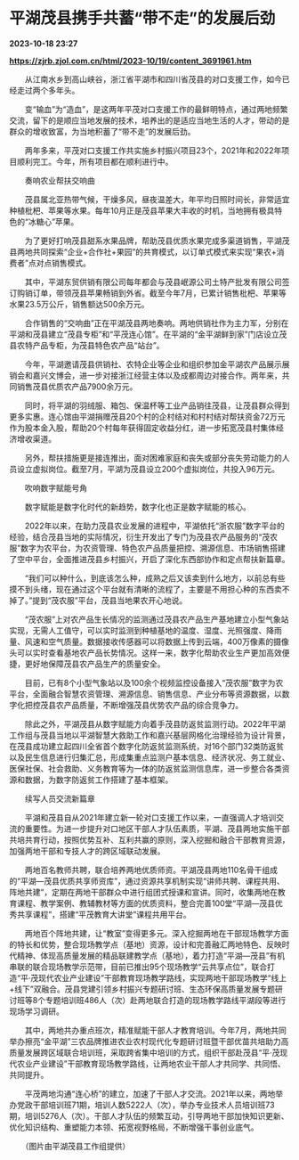 # 平湖茂县携手共蓄“带不走”的发展后劲

**2023-10-18 23:27**

**https://zjrb.zjol.com.cn/html/2023-10/19/content_3691961.htm**

　　从江南水乡到高山峡谷，浙江省平湖市和四川省茂县的对口支援工作，如今已经走过两个多年头。

　　变“输血”为“造血”，是这两年平茂对口支援工作的最鲜明特点，通过两地频繁交流，留下的是顺应当地发展的技术，培养出的是适应当地生活的人才，带动的是群众的增收致富，为当地积蓄了“带不走”的发展后劲。

　　两年多来，平茂对口支援工作共实施乡村振兴项目23个，2021年和2022年项目顺利完工。今年，所有项目都在顺利进行中。

　　奏响农业帮扶交响曲

　　茂县属北亚热带气候，干燥多风，昼夜温差大，年平均日照时间长，非常适宜种植枇杷、苹果等水果。每年10月正是茂县苹果大丰收的时机，当地拥有极具特色的“冰糖心”苹果。

　　为了更好打响茂县甜系水果品牌，帮助茂县优质水果完成多渠道销售，平湖茂县两地共同探索“企业+合作社+果园”的共育模式，以订单式模式来实现“果农+消费者”点对点销售模式。

　　其中，平湖东贸供销有限公司每年都会与茂县岷源公司土特产批发有限公司签订购销订单，带领茂县苹果畅销到外省。截至今年7月，已累计销售枇杷、苹果等水果23.5万公斤，销售额达500余万元。

　　合作销售的“交响曲”正在平湖茂县两地奏响。两地供销社作为主力军，分别在平湖和茂县建立“茂县专柜”和“平茂连心馆”。在平湖的“金平湖鲜到家”门店设立茂县农特产品专柜，为茂县特色农产品“站台”。

　　今年，平湖邀请茂县供销社、农特企业等企业和组织参加金平湖农产品展示展销会和嘉兴文博会，进一步对接浙江经营主体以及成都周边对接合作。两年来，共同销售茂县优质农产品7900余万元。

　　同时，将平湖的羽绒服、箱包、保温杯等工业产品销往茂县，让茂县群众得到更多实惠。连心馆由平湖捐赠茂县20个村的企村结对和村村结对帮扶资金72万元作为股本金入股，帮助20个村每年获得固定收益分红，进一步拓宽茂县村集体经济增收渠道。

　　另外，帮扶措施更是接连推出，面对困难家庭和丧失或部分丧失劳动能力的人员设立虚拟岗位。截至7月，平湖为茂县设立200个虚拟岗位，共投入96万元。

　　吹响数字赋能号角

　　数字赋能是数字化时代的新趋势，数字化也正是数字赋能的核心。

　　2022年以来，在助力茂县农业发展的进程中，平湖依托“浙农服”数字平台的经验，结合茂县当地的实际情况，衍生开发出了专门为茂县农产品服务的“茂农服”数字为农平台，为农资管理、特色农产品质量把控、溯源信息、市场销售搭建了空中平台，全面推进茂县乡村振兴，开启了深化东西部协作和定点帮扶新篇章。

　　“我们可以种什么，到底该怎么种，成熟之后又该卖到什么地方，以前总有些摸不到头绪，现在通过这个平台就有清晰的流程了，主要是不用担心种的东西卖不掉了。”提到“茂农服”平台，茂县当地果农开心地说。

　　“茂农服”上对农产品生长情况的监测通过茂县农产品生产基地建立小型气象站实现，无需人工值守，可以实时监测到种植基地的温度、湿度、光照强度、降雨量、风速和空气质量。数据接收传感器可以将数据上传到云端，400万像素的摄像头可以实时查看基地农产品长势情况。这样一来，数字化帮助农业生产更加高效便捷，更好地保障茂县农产品生产的质量安全。

　　目前，已有8个小型气象站以及100余个视频监控设备接入“茂农服”数字为农平台，全面融合智慧农资管理、溯源信息、销售信息、产业分布等资源数据，以数字化把控茂县农产品质量，不断增强茂县优势农产品的综合竞争力。

　　除此之外，平湖茂县从数字赋能方向着手茂县防返贫监测行动。2022年平湖工作组与茂县当地以平湖智慧大救助工作和嘉兴基层网格化治理经验为设计背景，在茂县成功建立起四川全省首个数字化防返贫监测系统，对16个部门32类防返贫以及民生信息进行归集汇总，形成集重点监测户基本信息、经济状况、务工就业、医保社保、社会救助、义务教育等为一体的防返贫监测信息库，进一步整合各类资源和数据，为数字防返贫工作搭建了基本框架。

　　续写人员交流新篇章

　　平湖和茂县自从2021年建立新一轮对口支援工作以来，一直强调人才培训交流的重要性。为进一步提升对口地区干部人才队伍素质，平湖、茂县两地实施干部共培共育行动，按照优势互补、互利共赢的原则，深入挖掘和融合干部教育资源，加强两地干部和专技人才的跨区域联动发展。

　　两地百名教师共聘，联合培养两地优质师资。平湖茂县两地110名骨干组成的“平湖—茂县优质共享师资库”，通过资源共享机制实现“讲师共聘、课程共用、阵地共建”，定期在两地干部群众中进行组团式授课和宣讲。同时，收集两地在教育课程、教学案例、教辅教材等方面的优质资料，整合完善100堂“平湖—茂县优秀共享课程”，搭建“平茂教育大讲堂”课程共用平台。

　　两地百个阵地共建，让“教室”变得更多元。深入挖掘两地在干部现场教学方面的特长和优势，整合现场教学点（基地）资源，设计和完善融汇两地特色、反映时代精神、体现高质量发展的精品联建教学点（基地），着力打造“平湖—茂县”有机串联的联合现场教学示范带，目前已推出95个现场教学“云共享点位”，联合打造“平·茂现代农业产业建设”干部教育现场教学路线，实现两地干部现场教学“线上+线下”双融合。茂县党建引领乡村振兴专题研讨班、生态环保高质量发展专题研讨班等8个专题培训班486人（次）赴两地联合打造的现场教学路线平湖段等进行现场学习调研。

　　其中，两地共办重点班次，精准赋能干部人才教育培训。今年7月，两地共同举办擦亮“金平湖”三农品牌推进农业农村现代化专题研讨班暨干部优苗共培助力高质量发展跨区域联合培训班，采取跨省集中培训的方式，组织干部赴茂县“平·茂现代农业产业建设”干部教育现场教学路线，让两地农业干部人才共同学、共同悟、共同提升。

　　平茂两地沟通“连心桥”的建立，加速了干部人才交流。2021年以来，两地举办党政干部培训班71期，培训人数5222人（次），举办专业技术人员培训班73期，培训5276人（次）。干部人才队伍的频繁互动，引导两地干部加快知识更新、优化知识结构、重塑能力本领、拓宽视野格局，不断增强干事创业底气。

　　（图片由平湖茂县工作组提供）